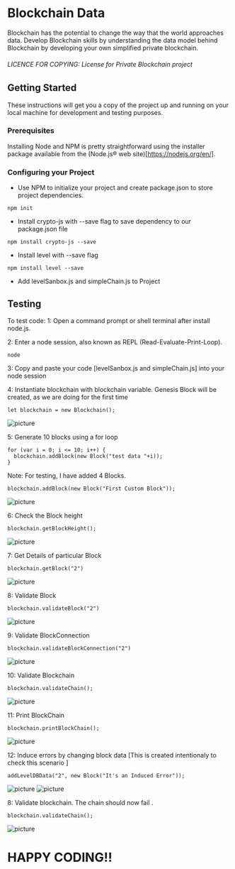 # Blockchain Data

Blockchain has the potential to change the way that the world approaches data. Develop Blockchain skills by understanding the data model behind Blockchain by developing your own simplified private blockchain.

###### LICENCE FOR COPYING: License for Private Blockchain project

## Getting Started

These instructions will get you a copy of the project up and running on your local machine for development and testing purposes.

### Prerequisites

Installing Node and NPM is pretty straightforward using the installer package available from the (Node.js® web site)[https://nodejs.org/en/].

### Configuring your Project

- Use NPM to initialize your project and create package.json to store project dependencies.
```
npm init
```
- Install crypto-js with --save flag to save dependency to our package.json file
```
npm install crypto-js --save
```
- Install level with --save flag
```
npm install level --save
```

- Add levelSanbox.js and simpleChain.js to Project

## Testing

To test code:
1: Open a command prompt or shell terminal after install node.js.

2: Enter a node session, also known as REPL (Read-Evaluate-Print-Loop).
```
node
```
3: Copy and paste your code [levelSanbox.js and simpleChain.js] into your node session

4: Instantiate blockchain with blockchain variable. Genesis Block will be created, as we are doing for the first time
```
let blockchain = new Blockchain();
```

![picture](projectimages/001_creategenesisblock.png)


5: Generate 10 blocks using a for loop
```
for (var i = 0; i <= 10; i++) {
  blockchain.addBlock(new Block("test data "+i));
}
```

Note: For testing, I have added 4 Blocks. 
```
blockchain.addBlock(new Block("First Custom Block"));
```

![picture](projectimages/002_addnewblock.png)


6: Check the Block height
```
blockchain.getBlockHeight();
```

![picture](projectimages/003_blockheight.png)


7: Get Details of particular Block
```
blockchain.getBlock("2")
```

![picture](projectimages/004_getparticularblock.png)


8: Validate Block
```
blockchain.validateBlock("2")
```

![picture](projectimages/005_validateblock.png)


9: Validate BlockConnection
```
blockchain.validateBlockConnection("2")
```

![picture](projectimages/006_validblockconnection.png)



10: Validate Blockchain
```
blockchain.validateChain();
```

![picture](projectimages/007_validatechain.png)


11: Print BlockChain
```
blockchain.printBlockChain();
```

![picture](projectimages/008_printblockchain.png)


12: Induce errors by changing block data [This is created intentionaly to check this scenario ]
```
addLevelDBData("2", new Block("It's an Induced Error"));
```

![picture](projectimages/009_incubateerror.png)
![picture](projectimages/010_wrongblockchain.png)

8: Validate blockchain. The chain should now fail .
```
blockchain.validateChain();
```

![picture](projectimages/011_blockchainnotvalidated.png)



# HAPPY CODING!!
